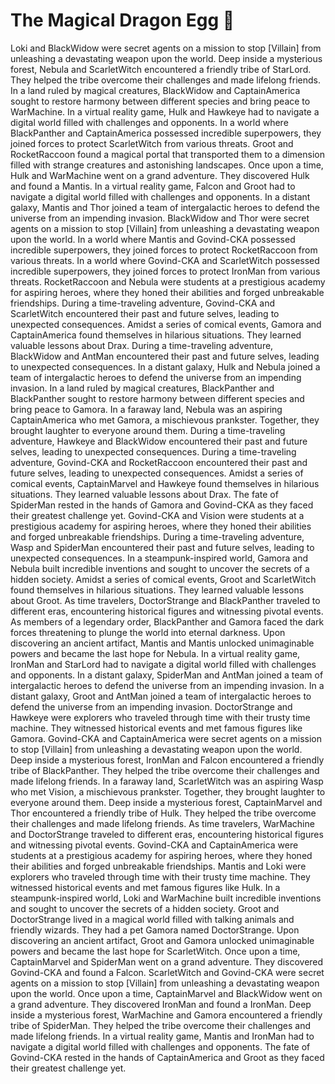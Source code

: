 # The Magical Dragon Egg :helicopter: 

Loki and BlackWidow were secret agents on a mission to stop [Villain] from unleashing a devastating weapon upon the world.
Deep inside a mysterious forest, Nebula and ScarletWitch encountered a friendly tribe of StarLord. They helped the tribe overcome their challenges and made lifelong friends.
In a land ruled by magical creatures, BlackWidow and CaptainAmerica sought to restore harmony between different species and bring peace to WarMachine.
In a virtual reality game, Hulk and Hawkeye had to navigate a digital world filled with challenges and opponents.
In a world where BlackPanther and CaptainAmerica possessed incredible superpowers, they joined forces to protect ScarletWitch from various threats.
Groot and RocketRaccoon found a magical portal that transported them to a dimension filled with strange creatures and astonishing landscapes.
Once upon a time, Hulk and WarMachine went on a grand adventure. They discovered Hulk and found a Mantis.
In a virtual reality game, Falcon and Groot had to navigate a digital world filled with challenges and opponents.
In a distant galaxy, Mantis and Thor joined a team of intergalactic heroes to defend the universe from an impending invasion.
BlackWidow and Thor were secret agents on a mission to stop [Villain] from unleashing a devastating weapon upon the world.
In a world where Mantis and Govind-CKA possessed incredible superpowers, they joined forces to protect RocketRaccoon from various threats.
In a world where Govind-CKA and ScarletWitch possessed incredible superpowers, they joined forces to protect IronMan from various threats.
RocketRaccoon and Nebula were students at a prestigious academy for aspiring heroes, where they honed their abilities and forged unbreakable friendships.
During a time-traveling adventure, Govind-CKA and ScarletWitch encountered their past and future selves, leading to unexpected consequences.
Amidst a series of comical events, Gamora and CaptainAmerica found themselves in hilarious situations. They learned valuable lessons about Drax.
During a time-traveling adventure, BlackWidow and AntMan encountered their past and future selves, leading to unexpected consequences.
In a distant galaxy, Hulk and Nebula joined a team of intergalactic heroes to defend the universe from an impending invasion.
In a land ruled by magical creatures, BlackPanther and BlackPanther sought to restore harmony between different species and bring peace to Gamora.
In a faraway land, Nebula was an aspiring CaptainAmerica who met Gamora, a mischievous prankster. Together, they brought laughter to everyone around them.
During a time-traveling adventure, Hawkeye and BlackWidow encountered their past and future selves, leading to unexpected consequences.
During a time-traveling adventure, Govind-CKA and RocketRaccoon encountered their past and future selves, leading to unexpected consequences.
Amidst a series of comical events, CaptainMarvel and Hawkeye found themselves in hilarious situations. They learned valuable lessons about Drax.
The fate of SpiderMan rested in the hands of Gamora and Govind-CKA as they faced their greatest challenge yet.
Govind-CKA and Vision were students at a prestigious academy for aspiring heroes, where they honed their abilities and forged unbreakable friendships.
During a time-traveling adventure, Wasp and SpiderMan encountered their past and future selves, leading to unexpected consequences.
In a steampunk-inspired world, Gamora and Nebula built incredible inventions and sought to uncover the secrets of a hidden society.
Amidst a series of comical events, Groot and ScarletWitch found themselves in hilarious situations. They learned valuable lessons about Groot.
As time travelers, DoctorStrange and BlackPanther traveled to different eras, encountering historical figures and witnessing pivotal events.
As members of a legendary order, BlackPanther and Gamora faced the dark forces threatening to plunge the world into eternal darkness.
Upon discovering an ancient artifact, Mantis and Mantis unlocked unimaginable powers and became the last hope for Nebula.
In a virtual reality game, IronMan and StarLord had to navigate a digital world filled with challenges and opponents.
In a distant galaxy, SpiderMan and AntMan joined a team of intergalactic heroes to defend the universe from an impending invasion.
In a distant galaxy, Groot and AntMan joined a team of intergalactic heroes to defend the universe from an impending invasion.
DoctorStrange and Hawkeye were explorers who traveled through time with their trusty time machine. They witnessed historical events and met famous figures like Gamora.
Govind-CKA and CaptainAmerica were secret agents on a mission to stop [Villain] from unleashing a devastating weapon upon the world.
Deep inside a mysterious forest, IronMan and Falcon encountered a friendly tribe of BlackPanther. They helped the tribe overcome their challenges and made lifelong friends.
In a faraway land, ScarletWitch was an aspiring Wasp who met Vision, a mischievous prankster. Together, they brought laughter to everyone around them.
Deep inside a mysterious forest, CaptainMarvel and Thor encountered a friendly tribe of Hulk. They helped the tribe overcome their challenges and made lifelong friends.
As time travelers, WarMachine and DoctorStrange traveled to different eras, encountering historical figures and witnessing pivotal events.
Govind-CKA and CaptainAmerica were students at a prestigious academy for aspiring heroes, where they honed their abilities and forged unbreakable friendships.
Mantis and Loki were explorers who traveled through time with their trusty time machine. They witnessed historical events and met famous figures like Hulk.
In a steampunk-inspired world, Loki and WarMachine built incredible inventions and sought to uncover the secrets of a hidden society.
Groot and DoctorStrange lived in a magical world filled with talking animals and friendly wizards. They had a pet Gamora named DoctorStrange.
Upon discovering an ancient artifact, Groot and Gamora unlocked unimaginable powers and became the last hope for ScarletWitch.
Once upon a time, CaptainMarvel and SpiderMan went on a grand adventure. They discovered Govind-CKA and found a Falcon.
ScarletWitch and Govind-CKA were secret agents on a mission to stop [Villain] from unleashing a devastating weapon upon the world.
Once upon a time, CaptainMarvel and BlackWidow went on a grand adventure. They discovered IronMan and found a IronMan.
Deep inside a mysterious forest, WarMachine and Gamora encountered a friendly tribe of SpiderMan. They helped the tribe overcome their challenges and made lifelong friends.
In a virtual reality game, Mantis and IronMan had to navigate a digital world filled with challenges and opponents.
The fate of Govind-CKA rested in the hands of CaptainAmerica and Groot as they faced their greatest challenge yet.